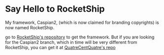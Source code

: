 # Say Hello to RocketShip

My framework, Caspian2, (which is now claimed for branding copyrights) is now named RocketShip.

go to [RocketShip's repository](https://github.com/4c4-mgiroux/RocketShip) to get the framework. But if you are looking for the Caspian2 branch, which in time will be very different from RocketShip, you can get it at [QuatreCentQuatre's repo](https://github.com/QuatreCentQuatre/Caspian2)
